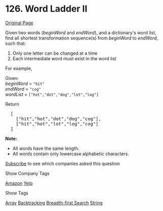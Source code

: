 # 126. Word Ladder II

[Original Page](https://leetcode.com/problems/word-ladder-ii/)

Given two words (_beginWord_ and _endWord_), and a dictionary's word list, find all shortest transformation sequence(s) from _beginWord_ to _endWord_, such that:

1.  Only one letter can be changed at a time
2.  Each intermediate word must exist in the word list

For example,

Given:  
_beginWord_ = `"hit"`  
_endWord_ = `"cog"`  
_wordList_ = `["hot","dot","dog","lot","log"]`  

Return  

<pre>  [
    ["hit","hot","dot","dog","cog"],
    ["hit","hot","lot","log","cog"]
  ]
</pre>

**Note:**  

*   All words have the same length.
*   All words contain only lowercase alphabetic characters.

<div>

[Subscribe](/subscribe/) to see which companies asked this question

</div>

<div>

<div id="company_tags" class="btn btn-xs btn-warning">Show Company Tags</div>

<span class="hidebutton">[Amazon](/company/amazon/) [Yelp](/company/yelp/)</span></div>

<div>

<div id="tags" class="btn btn-xs btn-warning">Show Tags</div>

<span class="hidebutton">[Array](/tag/array/) [Backtracking](/tag/backtracking/) [Breadth-first Search](/tag/breadth-first-search/) [String](/tag/string/)</span></div>